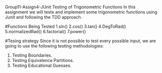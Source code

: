 Group11-Assign4-JUnit Testing of Trigonometric Functions
In this assignment we will teste and implement some trigonometric functions using Junit and following the TDD approach.

#Functions Being Tested
1.sin()
2.cos()
3.tan()
4.DegToRad()
5.normalizedRad()
6.factorial()
7.power()

#Tesing strategy
Since it is not possible to test every possible input, we are going to use the following testing methodologies: 
1. Testing Boundaries.
2. Testing Equivalence Partitions.
3. Testing Educational Guesses.
